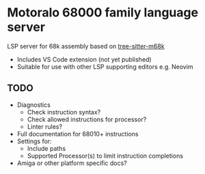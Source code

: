 # Motoralo 68000 family language server

LSP server for 68k assembly based on [tree-sitter-m68k](https://github.com/grahambates/tree-sitter-m68k)

- Includes VS Code extension (not yet published)
- Suitable for use with other LSP supporting editors e.g. Neovim

## TODO

- Diagnostics
  - Check instruction syntax?
  - Check allowed instructions for processor?
  - Linter rules?
- Full documentation for 68010+ instructions
- Settings for:
  - Include paths
  - Supported Processor(s) to limit instruction completions
- Amiga or other platform specific docs?
